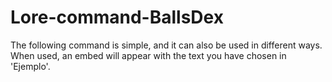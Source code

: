 # Lore-command-BallsDex
The following command is simple, and it can also be used in different ways.
When used, an embed will appear with the text you have chosen in 'Ejemplo'.
